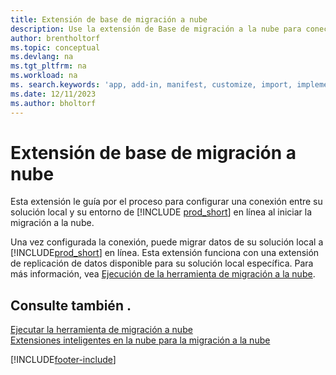 ```yaml
---
title: Extensión de base de migración a nube
description: Use la extensión de Base de migración a la nube para conectar su solución local con Business Central Online.
author: brentholtorf
ms.topic: conceptual
ms.devlang: na
ms.tgt_pltfrm: na
ms.workload: na
ms. search.keywords: 'app, add-in, manifest, customize, import, implement'
ms.date: 12/11/2023
ms.author: bholtorf
---
```


# <a name="cloud-migration-base-extension"></a>Extensión de base de migración a nube

Esta extensión le guía por el proceso para configurar una conexión entre su solución local y su entorno de [!INCLUDE [prod_short](includes/prod_short.md)] en línea al iniciar la migración a la nube.  

Una vez configurada la conexión, puede migrar datos de su solución local a [!INCLUDE[prod_short](includes/prod_short.md)] en línea. Esta extensión funciona con una extensión de replicación de datos disponible para su solución local específica. Para más información, vea [Ejecución de la herramienta de migración a la nube](/dynamics365/business-central/dev-itpro/administration/migration-tool).  

## <a name="see-also"></a>Consulte también .

[Ejecutar la herramienta de migración a nube](/dynamics365/business-central/dev-itpro/administration/migration-tool)  
[Extensiones inteligentes en la nube para la migración a la nube](ui-extensions-data-replication.md)  


[!INCLUDE[footer-include](includes/footer-banner.md)]
